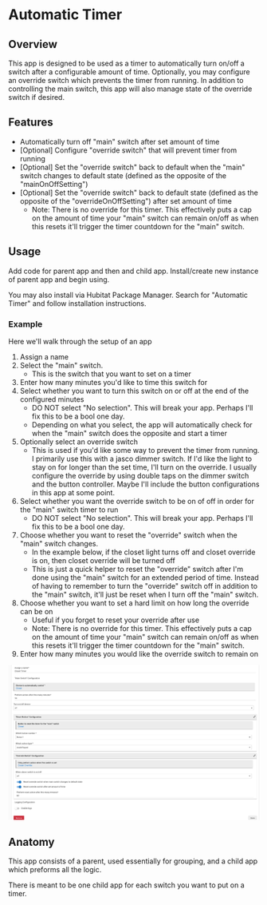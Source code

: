 # Automatic Timer

## Overview
This app is designed to be used as a timer to automatically turn on/off a switch after a configurable
amount of time. Optionally, you may configure an override switch which prevents the timer from running.
In addition to controlling the main switch, this app will also manage state of the override switch if
desired.

## Features
- Automatically turn off "main" switch after set amount of time
- [Optional] Configure "override switch" that will prevent timer from running
- [Optional] Set the "override switch" back to default when the "main" switch changes to default state (defined as
    the opposite of the "mainOnOffSetting")
- [Optional] Set the "override switch" back to default state (defined as the opposite of the "overrideOnOffSetting")
    after set amount of time
  - Note: There is no override for this timer. This effectively puts a cap on the amount of time your "main" switch 
    can remain on/off as when this resets it'll trigger the timer countdown for the "main" switch.  

## Usage
Add code for parent app and then and child app. Install/create new instance of parent app and begin using.

You may also install via Hubitat Package Manager. Search for "Automatic Timer" and follow installation instructions.

### Example
Here we'll walk through the setup of an app

1. Assign a name
2. Select the "main" switch.
    - This is the switch that you want to set on a timer
3. Enter how many minutes you'd like to time this switch for
4. Select whether you want to turn this switch on or off at the end of the configured minutes
    - DO NOT select "No selection". This will break your app. Perhaps I'll fix this to be a bool one day.
    - Depending on what you select, the app will automatically check for when the "main" switch does the opposite and start a timer
5. Optionally select an override switch
    - This is used if you'd like some way to prevent the timer from running. I primarily use this with a jasco dimmer switch.
     If I'd like the light to stay on for longer than the set time, I'll turn on the override. I usually configure the 
     override by using double taps on the dimmer switch and the button controller. Maybe I'll include the button 
     configurations in this app at some point. 
6. Select whether you want the override switch to be on of off in order for the "main" switch timer to run
    - DO NOT select "No selection". This will break your app. Perhaps I'll fix this to be a bool one day.
7. Choose whether you want to reset the "override" switch when the "main" switch changes. 
    - In the example below, if the closet light turns off and closet override is on, then closet override will be turned off
    - This is just a quick helper to reset the "override" switch after I'm done using the "main" switch for an extended 
      period of time. Instead of having to remember to turn the "override" switch off in addition to the "main" switch,
      it'll just be reset when I turn off the "main" switch. 
8. Choose whether you want to set a hard limit on how long the override can be on
    - Useful if you forget to reset your override after use
    - Note: There is no override for this timer. This effectively puts a cap on the amount of time your "main" switch
      can remain on/off as when this resets it'll trigger the timer countdown for the "main" switch.
9. Enter how many minutes you would like the override switch to remain on

![example-setup.png](./example-setup.png)

## Anatomy
This app consists of a parent, used essentially for grouping, and a child app which preforms all the logic. 

There is meant to be one child app for each switch you want to put on a timer. 